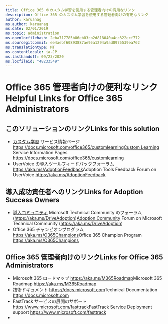 ```yaml
---
title: Office 365 のカスタム学習を使用する管理者向けの有用なリンク
description: Office 365 のカスタム学習を使用する管理者向けの有用なリンク
author: karuanag
ms.author: karuanag
ms.date: 02/01/2019
ms.topic: administration
ms.openlocfilehash: 2eba717785b86eb03cb2d818040a4cc322ecf772
ms.sourcegitcommit: ee4aebf60893887ae95a1294a9ad8975539ea762
ms.translationtype: MT
ms.contentlocale: ja-JP
ms.lasthandoff: 09/23/2020
ms.locfileid: "48233549"
---
```

# <a name="helpful-links-for-office-365-administrators"></a><span data-ttu-id="040dd-103">Office 365 管理者向けの便利なリンク</span><span class="sxs-lookup"><span data-stu-id="040dd-103">Helpful Links for Office 365 Administrators</span></span>

## <a name="links-for-this-solution"></a><span data-ttu-id="040dd-104">このソリューションのリンク</span><span class="sxs-lookup"><span data-stu-id="040dd-104">Links for this solution</span></span>

- <span data-ttu-id="040dd-105">[カスタム学習](https://docs.microsoft.com/office365/customlearning) サービス情報ページ https://docs.microsoft.com/office365/customlearning</span><span class="sxs-lookup"><span data-stu-id="040dd-105">[Custom Learning](https://docs.microsoft.com/office365/customlearning) Service Information Pages https://docs.microsoft.com/office365/customlearning</span></span>
- <span data-ttu-id="040dd-106">UserVoice の導入ツールフィードバックフォーラム https://aka.ms/AdoptionFeedback</span><span class="sxs-lookup"><span data-stu-id="040dd-106">Adoption Tools Feedback Forum on UserVoice https://aka.ms/AdoptionFeedback</span></span> 

## <a name="links-for-adoption-success-owners"></a><span data-ttu-id="040dd-107">導入成功責任者へのリンク</span><span class="sxs-lookup"><span data-stu-id="040dd-107">Links for Adoption Success Owners</span></span>
- <span data-ttu-id="040dd-108">[導入コミュニティ](https://aka.ms/DriveAdoption) Microsoft Technical Community のフォーラム (https://aka.ms/DriveAdoption)</span><span class="sxs-lookup"><span data-stu-id="040dd-108">[Adoption Community](https://aka.ms/DriveAdoption) Forum on Microsoft Technical Community (https://aka.ms/DriveAdoption)</span></span>
- <span data-ttu-id="040dd-109">Office 365 チャンピオンプログラム https://aka.ms/O365Champions</span><span class="sxs-lookup"><span data-stu-id="040dd-109">Office 365 Champion Program https://aka.ms/O365Champions</span></span> 

## <a name="links-for-office-365-administrators"></a><span data-ttu-id="040dd-110">Office 365 管理者向けのリンク</span><span class="sxs-lookup"><span data-stu-id="040dd-110">Links for Office 365 Administrators</span></span>
- <span data-ttu-id="040dd-111">Microsoft 365 ロードマップ https://aka.ms/M365Roadmap</span><span class="sxs-lookup"><span data-stu-id="040dd-111">Microsoft 365 Roadmap https://aka.ms/M365Roadmap</span></span>
- <span data-ttu-id="040dd-112">技術ドキュメント https://docs.microsoft.com</span><span class="sxs-lookup"><span data-stu-id="040dd-112">Technical Documentation https://docs.microsoft.com</span></span>
- <span data-ttu-id="040dd-113">FastTrack サービスの展開のサポート https://www.microsoft.com/fasttrack</span><span class="sxs-lookup"><span data-stu-id="040dd-113">FastTrack Service Deployment support https://www.microsoft.com/fasttrack</span></span>
- 
